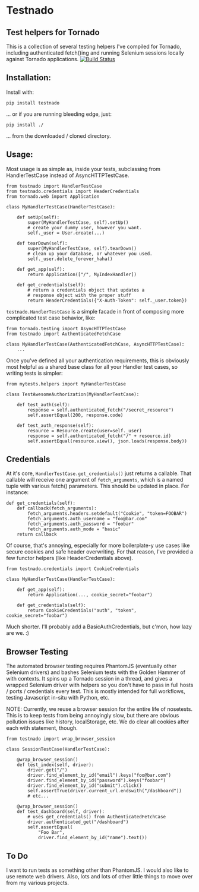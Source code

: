 Testnado
========
Test helpers for Tornado
------------------------
This is a collection of several testing helpers I've compiled for Tornado, including authenticated fetch()ing and running Selenium sessions locally against Tornado applications.
[![Build Status](https://travis-ci.org/joshmarshall/testnado.png?branch=master)](https://travis-ci.org/joshmarshall/testnado)

Installation:
-------------
Install with:

    pip install testnado


... or if you are running bleeding edge, just:

    pip install ./

... from the downloaded / cloned directory.

Usage:
------
Most usage is as simple as, inside your tests, subclassing from HandlerTestCase instead of AsyncHTTPTestCase.

    from testnado import HandlerTestCase
    from testnado.credentials import HeaderCredentials
    from tornado.web import Application

    class MyHandlerTestCase(HandlerTestCase):

        def setUp(self):
            super(MyHandlerTestCase, self).setUp()
            # create your dummy user, however you want.
            self._user = User.create(...)

        def tearDown(self):
            super(MyHandlerTestCase, self).tearDown()
            # clean up your database, or whatever you used.
            self._user.delete_forever_haha()

        def get_app(self):
            return Application(["/", MyIndexHandler])

        def get_credentials(self):
            # return a credentials object that updates a
            # response object with the proper stuff
            return HeaderCredentials({"X-Auth-Token": self._user.token})


`testnado.HandlerTestCase` is a simple facade in front of composing more complicated test case behavior, like:

    from tornado.testing import AsyncHTTPTestCase
    from testnado import AuthenticatedFetchCase

    class MyHandlerTestCase(AuthenticatedFetchCase, AsyncHTTPTestCase):
        ...

Once you've defined all your authentication requirements, this is obviously most helpful as a shared base class for all your Handler test cases, so writing tests is simpler:

    from mytests.helpers import MyHandlerTestCase

    class TestAwesomeAuthorization(MyHandlerTestCase):

        def test_auth(self):
            response = self.authenticated_fetch("/secret_resource")
            self.assertEqual(200, response.code)

        def test_auth_response(self):
            resource = Resource.create(user=self._user)
            response = self.authenticated_fetch("/" + resource.id)
            self.assertEqual(resource.view(), json.loads(response.body))


Credentials
-----------
At it's core, `HandlerTestCase.get_credentials()` just returns a callable. That callable will receive one argument of `fetch_arguments`, which is a named tuple with various fetch() parameters. This should be updated in place. For instance:

    def get_credentials(self):
        def callback(fetch_arguments):
            fetch_arguments.headers.setdefault("Cookie", "token=FOOBAR")
            fetch_arguments.auth_username = "foo@bar.com"
            fetch_arguments.auth_password = "foobar"
            fetch_arguments.auth_mode = "basic"
        return callback

Of course, that's annoying, especially for more boilerplate-y use cases like secure cookies and safe header overwriting. For that reason, I've provided a few functor helpers (like HeaderCredentials above).

    from testnado.credentials import CookieCredentials

    class MyHandlerTestCase(HandlerTestCase):

        def get_app(self):
            return Application(..., cookie_secret="foobar")

        def get_credentials(self):
            return CookieCredentials("auth", "token", cookie_secret="foobar")

Much shorter. I'll probably add a BasicAuthCredentials, but c'mon, how lazy are we. :)

Browser Testing
---------------
The automated browser testing requires PhantomJS (eventually other Selenium drivers) and bashes Selenium tests with the Golden Hammer of with contexts. It spins up a Tornado session in a thread, and gives a wrapped Selenium driver with helpers so you don't have to pass in full hosts / ports / credentials every test. This is mostly intended for full workflows, testing Javascript in-situ with Python, etc.

NOTE: Currently, we reuse a browser session for the entire life of nosetests. This is to keep tests from being annoyingly slow, but there are obvious pollution issues like history, localStorage, etc. We do clear all cookies after each with statement, though.

    from testnado import wrap_browser_session

    class SessionTestCase(HandlerTestCase):

        @wrap_browser_session()
        def test_index(self, driver):
            driver.get("/")
            driver.find_element_by_id("email").keys("foo@bar.com")
            driver.find_element_by_id("password").keys("foobar")
            driver.find_element_by_id("submit").click()
            self.assertTrue(driver.current_url.endswith("/dashboard"))
            # etc...

        @wrap_browser_session()
        def test_dashboard(self, driver):
            # uses get_credentials() from AuthenticatedFetchCase
            driver.authenticated_get("/dashboard")
            self.assertEqual(
                "Foo Bar",
                driver.find_element_by_id("name").text())

To Do
-----
I want to run tests as something other than PhantomJS. I would also like to use remote web drivers. Also, lots and lots of other little things to move over from my various projects.
